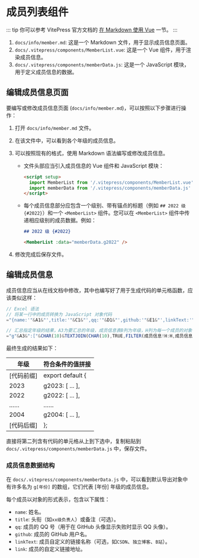 # 成员列表组件

::: tip
你可以参考 VitePress 官方文档的 [在 Markdown 使用 Vue](https://vitepress.dev/zh/guide/using-vue) 一节。
:::

1. `docs/info/member.md`: 这是一个 Markdown 文件，用于显示成员信息页面。
2. `docs/.vitepress/components/MemberList.vue`: 这是一个 Vue 组件，用于渲染成员信息。
3. `docs/.vitepress/components/memberData.js`: 这是一个 JavaScript 模块，用于定义成员信息的数据。

## 编辑成员信息页面

要编写或修改成员信息页面 (`docs/info/member.md`)，可以按照以下步骤进行操作：

1. 打开 `docs/info/member.md` 文件。
2. 在该文件中，可以看到各个年级的成员信息。
3. 可以按照现有的格式，使用 Markdown 语法编写或修改成员信息。
   - 文件头部应当引入成员信息的 Vue 组件和 JavaScript 模块：
     ```markdown
     <script setup>
       import MemberList from '/.vitepress/components/MemberList.vue'
       import memberData from '/.vitepress/components/memberData.js'
     </script>
     ```

   - 每个成员信息部分应包含一个级别、带有锚点的标题（例如 `## 2022 级 {#2022}`）和一个 `<MemberList>` 组件。您可以在 `<MemberList>` 组件中传递相应级别的成员数据。例如：
     ```markdown
     ## 2022 级 {#2022}

     <MemberList :data="memberData.g2022" />
     ```

4. 修改完成后保存文件。

## 编辑成员信息

成员信息应当从在线文档中修改，其中也编写好了用于生成代码的单元格函数，应该类似这样：

```js
// Excel 语法
// 将某一行中的成员转换为 JavaScript 对象代码
="{name:'"&A1&"',title:'"&C1&"',qq:'"&D1&"',github:'"&E1&"',linkText:'"&F1&"',link:'"&G1&"'},"

// 汇总指定年级的结果，A3为要汇总的年级，成员信息表B列为年级，H列为每一个成员的对象代码
="g"&A3&":["&CHAR(10)&TEXTJOIN(CHAR(10),TRUE,FILTER(成员信息!H:H,成员信息!B:B=A3))&CHAR(10)&"],"
```

最终生成的结果如下：

| 年级       | 符合条件的值拼接                                        |
| ---------- | ------------------------------------------------------- |
| [代码前缀] | export default {                                        |
| 2023       | g2023: [ ... ], <Badge type="info" text="由公式生成" /> |
| 2022       | g2022: [ ... ], <Badge type="info" text="由公式生成" /> |
| ……         | ……                                                      |
| 2004       | g2004: [ ... ], <Badge type="info" text="由公式生成" /> |
| [代码后缀] | };                                                      |

直接将第二列含有代码的单元格从上到下选中，复制粘贴到 `docs/.vitepress/components/memberData.js` 中，保存文件。

### 成员信息数据结构

在 `docs/.vitepress/components/memberData.js` 中，可以看到默认导出对象中有许多名为 `g[年份]` 的数组，它们代表 [年份] 年级的成员信息。

每个成员以对象的形式表示，包含以下属性：
- `name`: 姓名。
- `title`: 头衔（如`xx级负责人`）或备注（可选）。
- `qq`: 成员的 QQ 号（用于在 GitHub 头像显示失败时显示 QQ 头像）。
- `github`: 成员的 GitHub 用户名。
- `linkText`: 成员自定义的链接名称（可选，如`CSDN`、`独立博客`、`B站`）。
- `link`: 成员的自定义链接地址。

